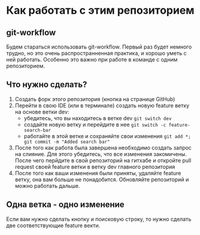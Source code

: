 # Как работать с этим репозиторием

## git-workflow

Будем стараться использовать git-workflow. Первый раз будет немного трудно, но это очень распространненная практика, и хорошо уметь с ней работать. Особенно это важно при работе в команде с одним репозиторием.

## Что нужно сделать?
1) Создать форк этого репозитория (кнопка на странице GitHub)
2) Перейти в свою IDE (или в терминале) создать новую feature ветку на основе ветки dev:
    - убедитесь, что вы находитесь в ветке dev `git switch dev`
    - создайте новую ветку и перейдите в нее `git switch -c feature-search-bar`
    - работайте в этой ветке и сохраняйте свои изменения `git add *; git commit -m "Added search bar"`
3) После того как работа была завершена необходимо создать запрос на слияние. Для этого убедитесь, что все изменения закомичены. После чего перйдите в свой репозиторий на гитхабе и откройте pull request своей feature ветки в ветку dev главного репозитория
4) После того как ваши изменения были приняты, удаляйте feature ветку, она вам больше не понадобится. Обновляйте репозиторий и можно работать дальше.

## Одна ветка - одно изменение

Если вам нужно сделать кнопку и поисковую строку, то нужно сделать две соответствующие feature векти.